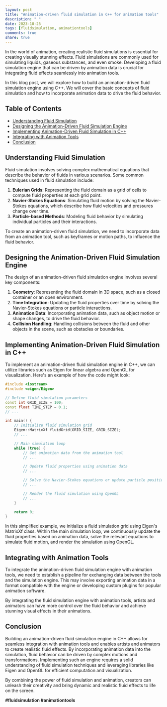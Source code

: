 ```yaml
---
layout: post
title: "Animation-driven fluid simulation in C++ for animation tools"
description: " "
date: 2023-10-25
tags: [fluidsimulation, animationtools]
comments: true
share: true
---
```


In the world of animation, creating realistic fluid simulations is essential for creating visually stunning effects. Fluid simulations are commonly used for simulating liquids, gaseous substances, and even smoke. Developing a fluid simulation engine that can be driven by animation data is crucial for integrating fluid effects seamlessly into animation tools.

In this blog post, we will explore how to build an animation-driven fluid simulation engine using C++. We will cover the basic concepts of fluid simulation and how to incorporate animation data to drive the fluid behavior.

## Table of Contents
- [Understanding Fluid Simulation](#understanding-fluid-simulation)
- [Designing the Animation-Driven Fluid Simulation Engine](#designing-the-animation-driven-fluid-simulation-engine)
- [Implementing Animation-Driven Fluid Simulation in C++](#implementing-animation-driven-fluid-simulation-in-c)
- [Integrating with Animation Tools](#integrating-with-animation-tools)
- [Conclusion](#conclusion)

## Understanding Fluid Simulation

Fluid simulation involves solving complex mathematical equations that describe the behavior of fluids in various scenarios. Some common techniques used in fluid simulation include:

1. **Eulerian Grids**: Representing the fluid domain as a grid of cells to compute fluid properties at each grid point.
2. **Navier-Stokes Equations**: Simulating fluid motion by solving the Navier-Stokes equations, which describe how fluid velocities and pressures change over time.
3. **Particle-based Methods**: Modeling fluid behavior by simulating individual particles and their interactions.

To create an animation-driven fluid simulation, we need to incorporate data from an animation tool, such as keyframes or motion paths, to influence the fluid behavior.

## Designing the Animation-Driven Fluid Simulation Engine

The design of an animation-driven fluid simulation engine involves several key components:

1. **Geometry**: Representing the fluid domain in 3D space, such as a closed container or an open environment.
2. **Time Integration**: Updating the fluid properties over time by solving the Navier-Stokes equations or particle interactions.
3. **Animation Data**: Incorporating animation data, such as object motion or shape changes, to drive the fluid behavior.
4. **Collision Handling**: Handling collisions between the fluid and other objects in the scene, such as obstacles or boundaries.

## Implementing Animation-Driven Fluid Simulation in C++

To implement an animation-driven fluid simulation engine in C++, we can utilize libraries such as Eigen for linear algebra and OpenGL for visualization. Here's an example of how the code might look:

```cpp
#include <iostream>
#include <eigen/Eigen>

// Define fluid simulation parameters
const int GRID_SIZE = 100;
const float TIME_STEP = 0.1;
// ...

int main() {
    // Initialize fluid simulation grid
    Eigen::MatrixXf fluidGrid(GRID_SIZE, GRID_SIZE);
    // ...

    // Main simulation loop
    while (true) {
        // Get animation data from the animation tool
        // ...

        // Update fluid properties using animation data
        // ...

        // Solve the Navier-Stokes equations or update particle positions
        // ...

        // Render the fluid simulation using OpenGL
        // ...
    }

    return 0;
}
```

In this simplified example, we initialize a fluid simulation grid using Eigen's MatrixXf class. Within the main simulation loop, we continuously update the fluid properties based on animation data, solve the relevant equations to simulate fluid motion, and render the simulation using OpenGL.

## Integrating with Animation Tools

To integrate the animation-driven fluid simulation engine with animation tools, we need to establish a pipeline for exchanging data between the tools and the simulation engine. This may involve exporting animation data in a format compatible with the engine or developing custom plugins for popular animation software.

By integrating the fluid simulation engine with animation tools, artists and animators can have more control over the fluid behavior and achieve stunning visual effects in their animations.

## Conclusion

Building an animation-driven fluid simulation engine in C++ allows for seamless integration with animation tools and enables artists and animators to create realistic fluid effects. By incorporating animation data into the simulation, fluid behavior can be driven by complex motions and transformations. Implementing such an engine requires a solid understanding of fluid simulation techniques and leveraging libraries like Eigen and OpenGL for efficient computation and visualization.

By combining the power of fluid simulation and animation, creators can unleash their creativity and bring dynamic and realistic fluid effects to life on the screen.

**#fluidsimulation #animationtools**